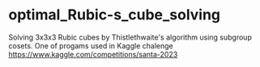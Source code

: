 # optimal_Rubic-s_cube_solving
Solving 3x3x3 Rubic cubes by Thistlethwaite's algorithm using subgroup cosets. One of progams used in Kaggle chalenge https://www.kaggle.com/competitions/santa-2023
